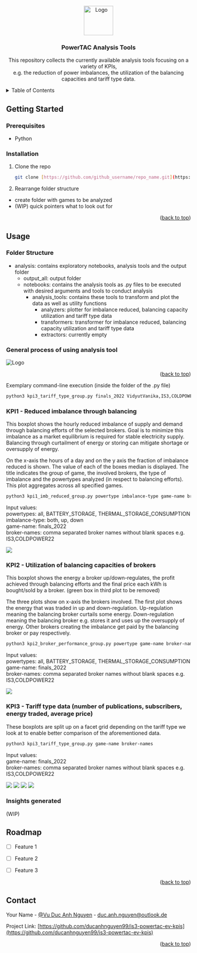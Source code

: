 
<!-- PROJECT LOGO -->
<br />
<div align="center">
  <a href="https://github.com/github_username/repo_name">
    <img src="images/powertac_logo.png" alt="Logo" width="80" height="80">
  </a>

<h3 align="center">PowerTAC Analysis Tools</h3>

  <p align="center">
    This repository collects the currently available analysis tools focusing on a variety of KPIs, <br>
    e.g. the reduction of power imbalances, the utilization of the balancing capacities and tariff type data.
  </p>
</div>



<!-- TABLE OF CONTENTS -->
<details>
  <summary>Table of Contents</summary>
  <ol>
    <li>
      <a href="#about-the-project">About The Project</a>
    </li>
    <li>
      <a href="#getting-started">Getting Started</a>
      <ul>
        <li><a href="#prerequisites">Prerequisites</a></li>
        <li><a href="#installation">Installation</a></li>
      </ul>
    </li>
    <li><a href="#usage">Usage</a></li>
    <li><a href="#roadmap">Roadmap</a></li>
    <li><a href="#contact">Contact</a></li>
  </ol>
</details>


<!-- GETTING STARTED -->
## Getting Started

### Prerequisites

* Python

### Installation

1. Clone the repo
   ```sh
   git clone [https://github.com/github_username/repo_name.git](https://github.com/ducanhnguyen99/is3-powertac-ev-kpis.git)
   ```
2. Rearrange folder structure
* create folder with games to be analyzed
* (WIP) quick pointers what to look out for

<p align="right">(<a href="#readme-top">back to top</a>)</p>



<!-- USAGE EXAMPLES -->
## Usage

### Folder Structure
* analysis: contains exploratory notebooks, analysis tools and the output folder <br>
    * output_all: output folder <br>
    * notebooks: contains the analysis tools as .py files to be executed with desired arguments and tools to conduct analysis <br>
        * analysis_tools: contains these tools to transform and plot the data as well as utility functions <br>
            * analyzers: plotter for imbalance reduced, balancing capacity utilization and tariff type data <br>
            * transformers: transformer for imbalance reduced, balancing capacity utilization and tariff type data <br>
            * extractors: currently empty

### General process of using analysis tool

<img src="images/PowerTAC_analysis.drawio (2).png" alt="Logo"> 

<p align="right">(<a href="#readme-top">back to top</a>)</p> 
Exemplary command-line execution (inside the folder of the .py file)

   ```sh
   python3 kpi3_tariff_type_group.py finals_2022 VidyutVanika,IS3,COLDPOWER22,TUC_TAC22,Mertacor22
   ```

### KPI1 - Reduced imbalance through balancing
This boxplot shows the hourly reduced imbalance of supply and demand through balancing efforts of the selected brokers. Goal is to minimize this imbalance 
as a market equilibrium is required for stable electricity supply. Balancing through curtailment of energy or storing can mitigate shortage or oversupply of energy.

On the x-axis the hours of a day and on the y axis the fraction of imbalance reduced is shown. The value of each of the boxes median is displayed. 
The title indicates the group of game, the involved brokers, the type of imbalance and the powertypes analyzed (in respect to balancing efforts). 
This plot aggregates across all specified games.

```sh
python3 kpi1_imb_reduced_group.py powertype imbalance-type game-name broker-names
```
Input values: <br>
powertypes: all, BATTERY_STORAGE, THERMAL_STORAGE_CONSUMPTION  <br> 
imbalance-type: both, up, down  <br>
game-name: finals_2022  <br>
broker-names: comma separated broker names without blank spaces e.g. IS3,COLDPOWER22

<img src="images/imbalance_reduced.png"> 

### KPI2 - Utilization of balancing capacities of brokers
This boxplot shows the energy a broker up/down-regulates, the profit achieved through balancing efforts and the final price each kWh is bought/sold by a broker.
(green box in third plot to be removed)

The three plots show on x-axis the brokers involved. The first plot shows the energy that was traded in up and down-regulation. Up-regulation meaning 
the balancing broker curtails some energy. Down-regulation meaning the balancing broker e.g. stores it and uses up  the oversupply of energy. Other brokers 
creating the imbalance get paid by the balancing broker or pay respectively.

```sh
python3 kpi2_broker_performance_group.py powertype game-name broker-names
```
Input values:  <br>
powertypes: all, BATTERY_STORAGE, THERMAL_STORAGE_CONSUMPTION  <br>
game-name: finals_2022  <br>
broker-names: comma separated broker names without blank spaces e.g. IS3,COLDPOWER22

<img src="images/broker_performance.png"> 

### KPI3 - Tariff type data (number of publications, subscribers, energy traded, average price)
These boxplots are split up on a facet grid depending on the tariff type we look at to enable better comparison of the aforementioned data.

```sh
python3 kpi3_tariff_type_group.py game-name broker-names
```
Input values:  <br>
game-name: finals_2022  <br>
broker-names: comma separated broker names without blank spaces e.g. IS3,COLDPOWER22

<img src="images/finals_2022_VidyutVanika,IS3,COLDPOWER22,TUC_TAC22,Mertacor22_tariff_publications.png"> 
<img src="images/finals_2022_VidyutVanika,IS3,COLDPOWER22,TUC_TAC22,Mertacor22_tariff_energy.png"> 
<img src="images/finals_2022_VidyutVanika,IS3,COLDPOWER22,TUC_TAC22,Mertacor22_tariff_subs.png"> 
<img src="images/finals_2022_VidyutVanika,IS3,COLDPOWER22,TUC_TAC22,Mertacor22_tariff_prices.png"> 


### Insights generated
(WIP)

<!-- ROADMAP -->
## Roadmap

- [ ] Feature 1
- [ ] Feature 2
- [ ] Feature 3


<p align="right">(<a href="#readme-top">back to top</a>)</p>





<!-- CONTACT -->
## Contact

Your Name - [@Vu Duc Anh Nguyen](https://www.linkedin.com/in/duc-anh-nguyen-09132b21a/) - duc.anh.nguyen@outlook.de

Project Link: [https://github.com/ducanhnguyen99/is3-powertac-ev-kpis](https://github.com/ducanhnguyen99/is3-powertac-ev-kpis)

<p align="right">(<a href="#readme-top">back to top</a>)</p>



<!-- MARKDOWN LINKS & IMAGES -->
<!-- https://www.markdownguide.org/basic-syntax/#reference-style-links -->
[contributors-shield]: https://img.shields.io/github/contributors/github_username/repo_name.svg?style=for-the-badge
[contributors-url]: https://github.com/github_username/repo_name/graphs/contributors
[forks-shield]: https://img.shields.io/github/forks/github_username/repo_name.svg?style=for-the-badge
[forks-url]: https://github.com/github_username/repo_name/network/members
[stars-shield]: https://img.shields.io/github/stars/github_username/repo_name.svg?style=for-the-badge
[stars-url]: https://github.com/github_username/repo_name/stargazers
[issues-shield]: https://img.shields.io/github/issues/github_username/repo_name.svg?style=for-the-badge
[issues-url]: https://github.com/github_username/repo_name/issues
[license-shield]: https://img.shields.io/github/license/github_username/repo_name.svg?style=for-the-badge
[license-url]: https://github.com/github_username/repo_name/blob/master/LICENSE.txt
[linkedin-shield]: https://img.shields.io/badge/-LinkedIn-black.svg?style=for-the-badge&logo=linkedin&colorB=555
[linkedin-url]: https://linkedin.com/in/linkedin_username
[product-screenshot]: images/screenshot.png
[Next.js]: https://img.shields.io/badge/next.js-000000?style=for-the-badge&logo=nextdotjs&logoColor=white
[Next-url]: https://nextjs.org/
[React.js]: https://img.shields.io/badge/React-20232A?style=for-the-badge&logo=react&logoColor=61DAFB
[React-url]: https://reactjs.org/
[Vue.js]: https://img.shields.io/badge/Vue.js-35495E?style=for-the-badge&logo=vuedotjs&logoColor=4FC08D
[Vue-url]: https://vuejs.org/
[Angular.io]: https://img.shields.io/badge/Angular-DD0031?style=for-the-badge&logo=angular&logoColor=white
[Angular-url]: https://angular.io/
[Svelte.dev]: https://img.shields.io/badge/Svelte-4A4A55?style=for-the-badge&logo=svelte&logoColor=FF3E00
[Svelte-url]: https://svelte.dev/
[Laravel.com]: https://img.shields.io/badge/Laravel-FF2D20?style=for-the-badge&logo=laravel&logoColor=white
[Laravel-url]: https://laravel.com
[Bootstrap.com]: https://img.shields.io/badge/Bootstrap-563D7C?style=for-the-badge&logo=bootstrap&logoColor=white
[Bootstrap-url]: https://getbootstrap.com
[JQuery.com]: https://img.shields.io/badge/jQuery-0769AD?style=for-the-badge&logo=jquery&logoColor=white
[JQuery-url]: https://jquery.com 
